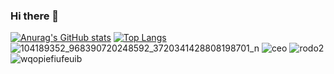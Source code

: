 ### Hi there 👋

<!--
**Warblade7/Warblade7** is a ✨ _special_ ✨ repository because its `README.md` (this file) appears on your GitHub profile.

Here are some ideas to get you started:

- 🔭 I’m currently working on ...
- 🌱 I’m currently learning ...
- 👯 I’m looking to collaborate on ...
- 🤔 I’m looking for help with ...
- 💬 Ask me about ...
- 📫 How to reach me: ...
- 😄 Pronouns: ...
- ⚡ Fun fact: ...
-->
[![Anurag's GitHub stats](https://github-readme-stats.vercel.app/api?username=Warblade7&theme=dracula)](https://github.com/anuraghazra/github-readme-stats)
[![Top Langs](https://github-readme-stats.vercel.app/api/top-langs/?username=Warblade7&layout=compact&theme=dracula)](https://github.com/anuraghazra/github-readme-stats)
![104189352_968390720248592_3720341428808198701_n](https://user-images.githubusercontent.com/51704221/214466969-cc89ec54-10b7-4307-81b1-0e81006cc2b8.jpg)
![ceo](https://user-images.githubusercontent.com/51704221/214466971-ed3fd172-87c5-4796-9841-86c59f6e25de.png)
![rodo2](https://user-images.githubusercontent.com/51704221/214466973-2ee379f8-c08d-4d28-b89c-b2e249e645f1.png)
![wqopiefiufeuib](https://user-images.githubusercontent.com/51704221/214466977-2eb28ebf-d190-4743-8e97-a781ad3b88cf.png)
